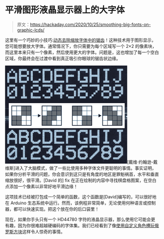 # 平滑图形液晶显示器上的大字体

> 原文：<https://hackaday.com/2020/10/25/smoothing-big-fonts-on-graphic-lcds/>

这里有一个巧妙的小技巧:[动态去除缩放字体中的锯齿](http://www.technoblogy.com/show?3AJ7)！这种技术用于图形显示，您可能想要放大字体。通常情况下，你只需要为每个区域写一个 2×2 的像素块，而这里本来只有一个像素，然后使用更大的字体。问题是，这也增加了每一个空白区域，你最终会在过渡中看到真正吸引你眼球的锯齿状边缘。

![](img/1907c64b96ff1d0a919ef65063ecdf9c.png)[戴维·约翰逊-戴维斯]进入了大脑模式，做了一些比使用多种字体文件更聪明的事情。事实证明，如果你分析平滑的问题，你会意识到这只是有角度的地区是罪魁祸首，水平和垂直缩放很好，很平滑。[David 的] fix 在正在绘制的内容中寻找棋盘格图案，在空白点添加一个像素以非常好地平滑边缘！

这项技术已经被打包成一个简单的函数，这个函数是[David]编写的，可以很好地在 Arduino 生态系统中运行。然而，该例程非常简单，无论使用何种语言或控制器，都可以快速实现。把这个放在你的后口袋里！

现在，如果你手头只有一个 HD44780 字符的液晶显示器，那么使用它可能会更有趣，因为你很难超越硬编码的字体集。我们已经看到了像[使用自定义角色槽玩俄罗斯方块](https://hackaday.com/2016/04/09/tetris-everywhere-character-lcd-edition/)这样令人惊奇的事情。